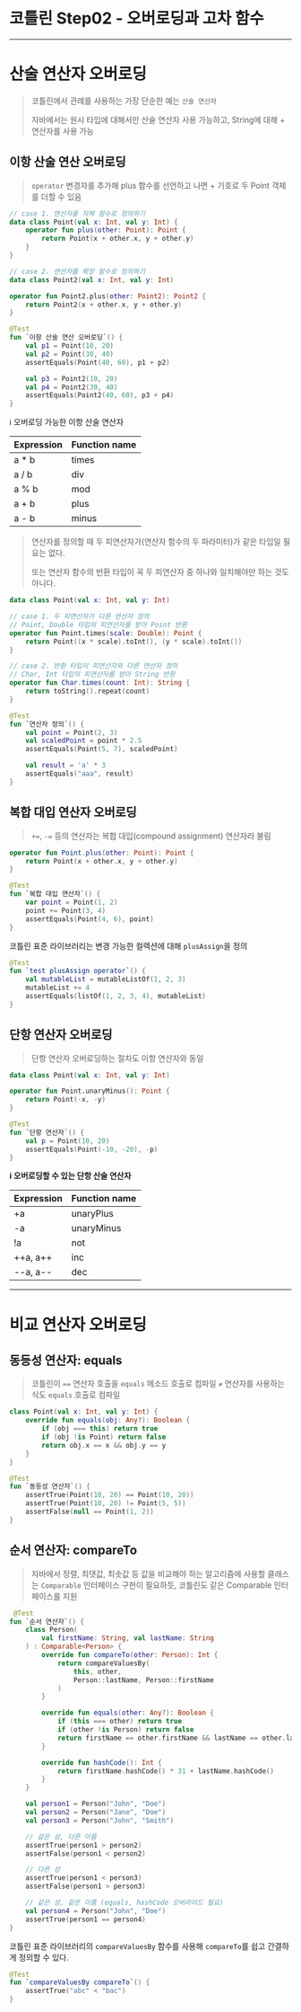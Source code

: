 # 코틀린 Step02 - 오버로딩과 고차 함수

---

# **산술 연산자 오버로딩**

> 코틀린에서 관례를 사용하는 가장 단순한 예는 `산술 연산자`
> 
> 자바에서는 원시 타입에 대해서만 산술 연산자 사용 가능하고, String에 대해 + 연산자를 사용 가능

## **이항 산술 연산 오버로딩**

> `operator` 변경자를 추가해 plus 함수를 선언하고 나면 + 기호로 두 Point 객체를 더할 수 있음

```kotlin
// case 1. 연산자를 자체 함수로 정의하기
data class Point(val x: Int, val y: Int) {
    operator fun plus(other: Point): Point {
        return Point(x + other.x, y + other.y)
    }
}

// case 2. 연산자를 확장 함수로 정의하기
data class Point2(val x: Int, val y: Int)

operator fun Point2.plus(other: Point2): Point2 {
    return Point2(x + other.x, y + other.y)
}

@Test
fun `이항 산술 연산 오버로딩`() {
    val p1 = Point(10, 20)
    val p2 = Point(30, 40)
    assertEquals(Point(40, 60), p1 + p2)

    val p3 = Point2(10, 20)
    val p4 = Point2(30, 40)
    assertEquals(Point2(40, 60), p3 + p4)
}
```

ℹ️ 오버로딩 가능한 이항 산술 연산자

| Expression | Function name |
| ---------- | ------------- |
| a * b      | times         |
| a / b      | div           |
| a % b      | mod           |
| a + b      | plus          |
| a - b      | minus         |

> 연산자를 정의할 때 두 피연산자가(연산자 함수의 두 파라미터)가 같은 타입일 필요는 없다. 
> 
> 또는 연산자 함수의 반환 타입이 꼭 두 피연산자 중 하나와 일치해야만 하는 것도 아니다.

```kotlin
data class Point(val x: Int, val y: Int)

// case 1. 두 피연산자가 다른 연산자 정의
// Point, Double 타입의 피연산자를 받아 Point 반환
operator fun Point.times(scale: Double): Point {
    return Point((x * scale).toInt(), (y * scale).toInt())
}

// case 2. 반환 타입이 피연산자와 다른 연산자 정의
// Char, Int 타입의 피연산자를 받아 String 반환
operator fun Char.times(count: Int): String {
    return toString().repeat(count)
}

@Test
fun `연산자 정의`() {
    val point = Point(2, 3)
    val scaledPoint = point * 2.5
    assertEquals(Point(5, 7), scaledPoint)

    val result = 'a' * 3
    assertEquals("aaa", result)
}
```

## **복합 대입 연산자 오버로딩**

> `+=`, `-=` 등의 연산자는 복합 대입(compound assignment) 연산자라 불림

```kotlin
operator fun Point.plus(other: Point): Point {
    return Point(x + other.x, y + other.y)
}

@Test
fun `복합 대입 연산자`() {
    var point = Point(1, 2)
    point += Point(3, 4)
    assertEquals(Point(4, 6), point)
}
```

코틀린 표준 라이브러리는 변경 가능한 컬렉션에 대해 `plusAssign`을 정의

```kotlin
@Test
fun `test plusAssign operator`() {
    val mutableList = mutableListOf(1, 2, 3)
    mutableList += 4
    assertEquals(listOf(1, 2, 3, 4), mutableList)
}
```

## **단항 연산자 오버로딩**

> 단항 연산자 오버로딩하는 절차도 이항 연산자와 동일

```kotlin
data class Point(val x: Int, val y: Int)

operator fun Point.unaryMinus(): Point {
    return Point(-x, -y)
}

@Test
fun `단항 연산자`() {
    val p = Point(10, 20)
    assertEquals(Point(-10, -20), -p)
}
```

**ℹ️ 오버로딩할 수 있는 단항 산술 연산자**

| Expression | Function name |
| ---------- | ------------- |
| +a         | unaryPlus     |
| -a         | unaryMinus    |
| !a         | not           |
| ++a, a++   | inc           |
| --a, a--   | dec           |

---

# **비교 연산자 오버로딩**

## **동등성 연산자: equals**

> 코틀린이 `==` 연산자 호출을 `equals` 메소드 호출로 컴파일
`≠` 연산자를 사용하는 식도 `equals` 호출로 컴파일
> 

```kotlin
class Point(val x: Int, val y: Int) {
    override fun equals(obj: Any?): Boolean {
        if (obj === this) return true
        if (obj !is Point) return false
        return obj.x == x && obj.y == y
    }
}

@Test
fun `동등성 연산자`() {
    assertTrue(Point(10, 20) == Point(10, 20))
    assertTrue(Point(10, 20) != Point(5, 5))
    assertFalse(null == Point(1, 2))
}
```

## **순서 연산자: compareTo**

> 자바에서 정렬, 최댓값, 최솟값 등 값을 비교해야 하는 알고리즘에 사용할 클래스는 `Comparable` 인터페이스 구현이 필요하듯, 코틀린도 같은 Comparable 인터페이스를 지원
> 

```kotlin
 @Test
fun `순서 연산자`() {
    class Person(
        val firstName: String, val lastName: String
    ) : Comparable<Person> {
        override fun compareTo(other: Person): Int {
            return compareValuesBy(
                this, other,
                Person::lastName, Person::firstName
            )
        }

        override fun equals(other: Any?): Boolean {
            if (this === other) return true
            if (other !is Person) return false
            return firstName == other.firstName && lastName == other.lastName
        }

        override fun hashCode(): Int {
            return firstName.hashCode() * 31 + lastName.hashCode()
        }
    }

    val person1 = Person("John", "Doe")
    val person2 = Person("Jane", "Doe")
    val person3 = Person("John", "Smith")

    // 같은 성, 다른 이름
    assertTrue(person1 > person2)
    assertFalse(person1 < person2)

    // 다른 성
    assertTrue(person1 < person3)
    assertFalse(person1 > person3)

    // 같은 성, 같은 이름 (equals, hashCode 오버라이드 필요)
    val person4 = Person("John", "Doe")
    assertTrue(person1 == person4)
}
```

코틀린 표준 라이브러리의 `compareValuesBy` 함수를 사용해 `compareTo`를 쉽고 간결하게 정의할 수 있다.

```kotlin
@Test
fun `compareValuesBy compareTo`() {
    assertTrue("abc" < "bac")
}
```